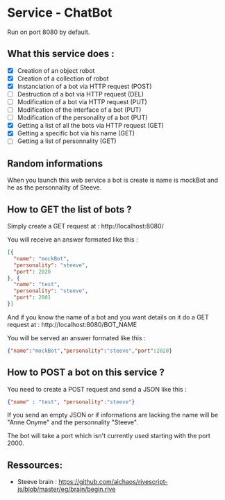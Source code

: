 # Service - ChatBot

Run on port 8080 by default.



## What this service does : 

- [x] Creation of an object robot 
- [x] Creation of a collection of robot
- [x] Instanciation of a bot via HTTP request (POST)
- [ ] Destruction of a bot via HTTP request (DEL)
- [ ] Modification of a bot via HTTP request (PUT)
- [ ] Modification of the interface of a bot (PUT)
- [ ] Modification of the personality of a bot (PUT)
- [x] Getting a list of all the bots via HTTP request (GET)
- [x] Getting a specific bot via his name (GET)
- [ ] Getting a list of personnality (GET)

## Random informations 

When you launch this web service a bot is create is name is mockBot and he as the personnality of Steeve.

## How to GET the list of bots ?

Simply create a GET request at : http://localhost:8080/

You will receive an answer formated like this :

```JSON
[{
  "name": "mockBot",
  "personality": "steeve",
  "port": 2020
}, {
  "name": "test",
  "personality": "steeve",
  "port": 2001
}]
```

And if you know the name of a bot and you want details on it do a GET request at : http://localhost:8080/BOT_NAME

You will be served an answer formated like this :

```JSON
{"name":"mockBot","personality":"steeve","port":2020}
```

## How to POST a bot on this service ?

You need to create a POST request and send a JSON like this :

```JSon
{"name" : "test", "personality":"steeve"}
```

If you send an empty JSON or if informations are lacking the name will be "Anne Onyme" and the personnality "Steeve".

The bot will take a port which isn't currently used starting with the port 2000.

## Ressources:

- Steeve brain : https://github.com/aichaos/rivescript-js/blob/master/eg/brain/begin.rive

  ​

